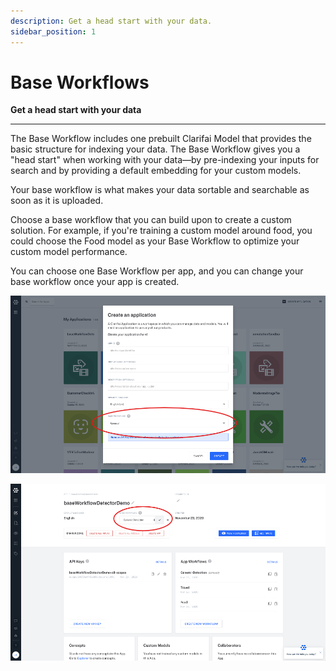 ```yaml
---
description: Get a head start with your data.
sidebar_position: 1
---
```


# Base Workflows

**Get a head start with your data**
<hr />

The Base Workflow includes one prebuilt Clarifai Model that provides the basic structure for indexing your data. The Base Workflow gives you a "head start" when working with your data—by pre-indexing your inputs for search and by providing a default embedding for your custom models. 

Your base workflow is what makes your data sortable and searchable as soon as it is uploaded. 

Choose a base workflow that you can build upon to create a custom solution. For example, if you're training a custom model around food, you could choose the Food model as your Base Workflow to optimize your custom model performance.

You can choose one Base Workflow per app, and you can change your base workflow once your app is created. 

![Choose your base workflow when you set up your app.](/img/baseworkflowsetup.jpg)

![Change your base workflow once an app is created.](/img/changebasewkflw.jpg)



